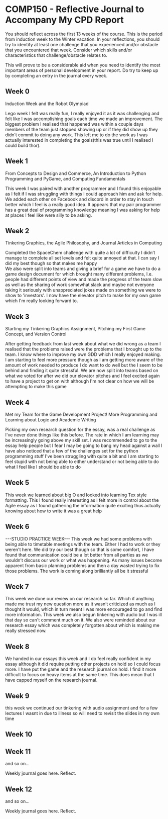 # COMP150 - Reflective Journal to Accompany My CPD Report

You should reflect across the first 13 weeks of the course. This is the period from induction week to the Winter vacation. In your reflections, you should try to identify at least one challenge that you experienced and/or obstacle that you encountered that week. Consider which skills and/or characteristics that challenge/obstacle relates to. 

This will prove to be a considerable aid when you need to identify the most important areas of personal development in your report. Do try to keep up by completing an entry in the journal every week.

## Week 0

Induction Week and the Robot Olympiad

Lego week I felt was really fun, I really enjoyed it as it was challenging and felt like I was accomplishing goals each time we made an improvement. The biggest problem I realised that happened was within a couple days members of the team just stopped showing up or if they did show up they didn’t commit to doing any work. This left me to do the work as I was actually interested in completing the goals(this was true until I realised I could build thor).

## Week 1

From Concepts to Design and Commerce, An Introduction to Python Programming and PyGame, and Computing Fundamentals

This week I was paired with another programmer and I found this enjoyable as I felt if I was struggling with things I could approach him and ask for help. We added each other on Facebook and discord in order to stay in touch better which I feel is a really good idea. It appears that my pair programmer has a great deal of programming knowledge meaning I was asking for help at places I feel like were silly to be asking. 

## Week 2

Tinkering Graphics, the Agile Philosophy, and Journal Articles in Computing

Completed the SpaceChem challenge with quite a lot of difficulty  I didn’t manage to complete all set levels and felt quite annoyed at that. I can say I did my best though so that makes me happy  
We also were split into teams and giving a brief for a game we have to do a game design document for which brought many different problems, I.e. people had different points of view and made the progress of the team slow as well as the sharing of work somewhat slack and maybe not everyone taking it seriously with unappreciated jokes made on something we were to show to 'investors'. 
I now have the elevator pitch to make for my own game which I'm really looking forward to.  

## Week 3

Starting my Tinkering Graphics Assignment, Pitching my First Game Concept, and Version Control

After getting feedback from last week about what we did wrong as a team I realised that the problems raised were the problems that I brought up to the team. I know where to improve my own GDD which I really enjoyed making. I am starting to feel more pressure though as I am getting more aware of the amount of work needed to produce I do want to do well but the I seem to be behind and finding it quite stressful. 
We are now split into teams based on what we voted for after we did our elevator pitches and I feel excited again to have a project to get on with although I'm not clear on how we will be attempting to make this game 

## Week 4

Met my Team for the Game Development Project! More Programming and Learning about Logic and Academic Writing

Picking my own research question for the essay, was a real challenge as I've never done things like this before. The rate in which I am learning may be increasingly going above my skill set. I was recommended to go to the essay help people but I fear I may be going to bang my head against a wall 
I have also noticed that a few of the challenges set for the python programming stuff I've been struggling with quite a bit and I am starting to feel stupid with not being able to either understand or not being able to do what I feel like I should be able to do  

## Week 5

This week we learned about big O and looked into learning Tex style formatting. This I found really interesting as I felt more in control about the Agile essay as I found gathering the information quite exciting thus actually knowing about how to write it was a great help 

## Week 6

---STUDIO PRACTICE WEEK--- 
This week we had some problems with being able to timetable meetings with the team. Either I had to work or they weren't here. We did try our best though so that is some comfort, I have found that communication could be a lot better from all parties as we wouldn’t discuss our work or what was happening. As many issues become apparent from basic planning problems and then a day wasted trying to fix those problems. The work is coming along brilliantly all be it stressful 

## Week 7

This week we done our review on our research so far. Which if anything made me trust my new question more as it wasn’t criticized as much as I thought it would, which in turn meant I was more encouraged to go and find more information. This week we also begun tinkering with audio but I was ill that day so can't comment much on it. We also were reminded about our research essay which was completely forgotten about which is making me really stressed now.

## Week 8

We handed in our essays this week and I do feel really confident in my essay although it did require putting other projects on hold so I could focus more. I have put the game and the research journal on hold. I find it more difficult to focus on heavy items at the same time. This does mean that I have capped myself on the research journal. 

## Week 9

this week we continued our tinkering with audio assignment and for a few lectures I wasnt in due to illness so will need to revisit the slides in my own time

## Week 10



## Week 11

and so on...

Weekly journal goes here. Reflect.

## Week 12

and so on...

Weekly journal goes here. Reflect.
